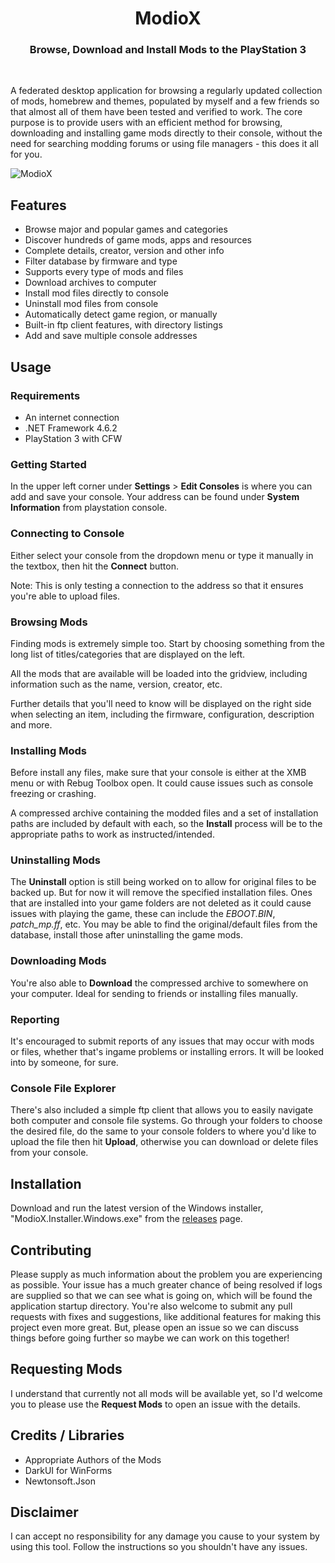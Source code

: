 <h1 align="center">ModioX</h1>

<h3 align="center">Browse, Download and Install Mods to the PlayStation 3</h3>
<div align="center">
</div>
<br />

A federated desktop application for browsing a regularly updated collection of mods, homebrew and themes, populated by myself and a few friends so that almost all of them have been tested and verified to work. The core purpose is to provide users with an efficient method for browsing, downloading and installing game mods directly to their console, without the need for searching modding forums or using file managers - this does it all for you.

![ModioX](https://github.com/wh1ter0se-x/ModioX/blob/master/Images/Screenshot1.png?raw=true) 

## Features
* Browse major and popular games and categories
* Discover hundreds of game mods, apps and resources
* Complete details, creator, version and other info
* Filter database by firmware and type
* Supports every type of mods and files
* Download archives to computer
* Install mod files directly to console
* Uninstall mod files from console
* Automatically detect game region, or manually
* Built-in ftp client features, with directory listings 
* Add and save multiple console addresses

## Usage

### Requirements
* An internet connection
* .NET Framework 4.6.2
* PlayStation 3 with CFW

### Getting Started
In the upper left corner under **Settings** > **Edit Consoles** is where you can add and save your console. Your address can be found under **System Information** from playstation console.

### Connecting to Console
Either select your console from the dropdown menu or type it manually in the textbox, then hit the **Connect** button.

Note: This is only testing a connection to the address so that it ensures you're able to upload files. 

### Browsing Mods
Finding mods is extremely simple too. Start by choosing something from the long list of titles/categories that are displayed on the left.

All the mods that are available will be loaded into the gridview, including information such as the name, version, creator, etc. 

Further details that you'll need to know will be displayed on the right side when selecting an item, including the firmware, configuration, description and more. 

### Installing Mods
Before install any files, make sure that your console is either at the XMB menu or with Rebug Toolbox open. It could cause issues such as console freezing or crashing. 

A compressed archive containing the modded files and a set of installation paths are included by default with each, so the **Install** process will be to the appropriate paths to work as instructed/intended.

### Uninstalling Mods
The **Uninstall** option is still being worked on to allow for original files to be backed up. But for now it will remove the specified installation files. Ones that are installed into your game folders are not deleted as it could cause issues with playing the game, these can include the _EBOOT.BIN_, _patch_mp.ff_, etc. You may be able to find the original/default files from the database, install those after uninstalling the game mods. 

### Downloading Mods
You're also able to **Download** the compressed archive to somewhere on your computer. Ideal for sending to friends or installing files manually.

### Reporting
It's encouraged to submit reports of any issues that may occur with mods or files, whether that's ingame problems or installing errors. It will be looked into by someone, for sure. 

### Console File Explorer
There's also included a simple ftp client that allows you to easily navigate both computer and console file systems. Go through your folders to choose the desired file, do the same to your console folders to where you'd like to upload the file then hit **Upload**, otherwise you can download or delete files from your console.

## Installation
Download and run the latest version of the Windows installer, "ModioX.Installer.Windows.exe" from the [releases](https://github.com/wh1ter0se-x/ModioX/releases/latest) page.

## Contributing
Please supply as much information about the problem you are experiencing as possible. Your issue has a much greater chance of being resolved if logs are supplied so that we can see what is going on, which will be found the application startup directory. You're also welcome to submit any pull requests with fixes and suggestions, like additional features for making this project even more great. But, please open an issue so we can discuss things before going further so maybe we can work on this together!

## Requesting Mods
I understand that currently not all mods will be available yet, so I'd welcome you to please use the **Request Mods** to open an issue with the details.

## Credits / Libraries
- Appropriate Authors of the Mods
- DarkUI for WinForms
- Newtonsoft.Json

## Disclaimer
I can accept no responsibility for any damage you cause to your system by using this tool. Follow the instructions so you shouldn't have any issues.
